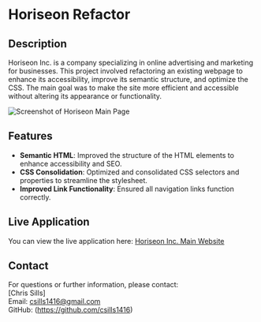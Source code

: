 # Horiseon Refactor

## Description

Horiseon Inc. is a company specializing in online advertising and marketing for businesses. This project involved refactoring an existing webpage to enhance its accessibility, improve its semantic structure, and optimize the CSS. The main goal was to make the site more efficient and accessible without altering its appearance or functionality.

![Screenshot of Horiseon Main Page](![image](https://github.com/csills1416/Horiseon-Website/assets/71670415/b33955fc-5dd1-4710-837a-1d51591a6204)
)

## Features

- **Semantic HTML**: Improved the structure of the HTML elements to enhance accessibility and SEO.
- **CSS Consolidation**: Optimized and consolidated CSS selectors and properties to streamline the stylesheet.
- **Improved Link Functionality**: Ensured all navigation links function correctly.

## Live Application

You can view the live application here: [Horiseon Inc. Main Website]([https://csills1416.github.io/Horiseon-Website/])

## Contact

For questions or further information, please contact:  
[Chris Sills]  
Email: csills1416@gmail.com  
GitHub: (https://github.com/csills1416)
